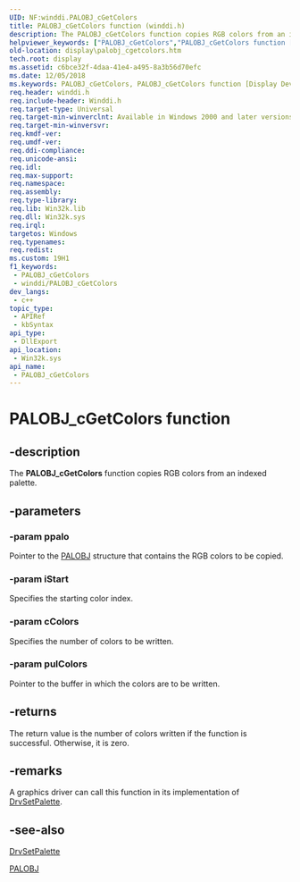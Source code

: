 ```yaml
---
UID: NF:winddi.PALOBJ_cGetColors
title: PALOBJ_cGetColors function (winddi.h)
description: The PALOBJ_cGetColors function copies RGB colors from an indexed palette.
helpviewer_keywords: ["PALOBJ_cGetColors","PALOBJ_cGetColors function [Display Devices]","display.palobj_cgetcolors","gdifncs_b7181e52-6f68-4901-9d52-1791a973e6d6.xml","winddi/PALOBJ_cGetColors"]
old-location: display\palobj_cgetcolors.htm
tech.root: display
ms.assetid: c6bce32f-4daa-41e4-a495-8a3b56d70efc
ms.date: 12/05/2018
ms.keywords: PALOBJ_cGetColors, PALOBJ_cGetColors function [Display Devices], display.palobj_cgetcolors, gdifncs_b7181e52-6f68-4901-9d52-1791a973e6d6.xml, winddi/PALOBJ_cGetColors
req.header: winddi.h
req.include-header: Winddi.h
req.target-type: Universal
req.target-min-winverclnt: Available in Windows 2000 and later versions of the Windows operating systems.
req.target-min-winversvr: 
req.kmdf-ver: 
req.umdf-ver: 
req.ddi-compliance: 
req.unicode-ansi: 
req.idl: 
req.max-support: 
req.namespace: 
req.assembly: 
req.type-library: 
req.lib: Win32k.lib
req.dll: Win32k.sys
req.irql: 
targetos: Windows
req.typenames: 
req.redist: 
ms.custom: 19H1
f1_keywords:
 - PALOBJ_cGetColors
 - winddi/PALOBJ_cGetColors
dev_langs:
 - c++
topic_type:
 - APIRef
 - kbSyntax
api_type:
 - DllExport
api_location:
 - Win32k.sys
api_name:
 - PALOBJ_cGetColors
---
```


# PALOBJ_cGetColors function


## -description

The <b>PALOBJ_cGetColors</b> function copies RGB colors from an indexed palette.

## -parameters

### -param ppalo

Pointer to the <a href="https://docs.microsoft.com/windows/desktop/api/winddi/ns-winddi-palobj">PALOBJ</a> structure that contains the RGB colors to be copied.

### -param iStart

Specifies the starting color index.

### -param cColors

Specifies the number of colors to be written.

### -param pulColors

Pointer to the buffer in which the colors are to be written.

## -returns

The return value is the number of colors written if the function is successful. Otherwise, it is zero.

## -remarks

A graphics driver can call this function in its implementation of <a href="https://docs.microsoft.com/windows/desktop/api/winddi/nf-winddi-drvsetpalette">DrvSetPalette</a>.

## -see-also

<a href="https://docs.microsoft.com/windows/desktop/api/winddi/nf-winddi-drvsetpalette">DrvSetPalette</a>



<a href="https://docs.microsoft.com/windows/desktop/api/winddi/ns-winddi-palobj">PALOBJ</a>

